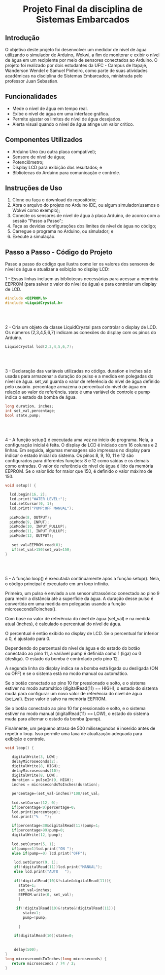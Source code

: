 <h1 align ="center"> Projeto Final da disciplina de Sistemas Embarcados</h1>

## Introdução
O objetivo deste projeto foi desenvolver um medidor de nível de água utilizando o simulador de Arduino, Wokwi, a fim de monitorar e exibir o nível de água em um recipiente por meio de sensores conectados ao Arduino. O projeto foi realizado por dois estudantes da UFC - Campus de Itapajé, Wanderson Wendel e Samuel Pinheiro, como parte de suas atividades acadêmicas na disciplina de Sistemas Embarcados, ministrada pelo professor Juan Sebastian.

## Funcionalidades

- Mede o nível de água em tempo real.
- Exibe o nível de água em uma interface gráfica.
- Permite ajustar os limites de nível de água desejados.
- Alerta visual quando o nível de água atinge um valor crítico.

## Componentes Utilizados

- Arduino Uno (ou outra placa compatível);
- Sensore de nível de água;
- Potenciômetro;
- Display LCD para exibição dos resultados; e
- Bibliotecas do Arduino para comunicação e controle.

## Instruções de Uso

1. Clone ou faça o download do repositório;
2. Abra o arquivo do projeto no Arduino IDE, ou algum simulador(usamos o Wokwi como exemplo);
3. Conecte os sensores de nível de água à placa Arduino, de acorco com a sessão "Passo a Passo";
4. Faça as devidas configurações dos limites de nível de água no código;
5. Carregue o programa no Arduino, ou simulador; e
6. Execute a simulação.

## Passo a Passo - Código do Projeto

Passo a passo do código que ilustra como ler os valores dos sensores de nível de água e atualizar a exibição no display LCD:

1 - Essas linhas incluem as bibliotecas necessárias para acessar a memória EEPROM (para salvar o valor do nível de água) e para controlar um display de LCD.
````C++
#include <EEPROM.h>
#include <LiquidCrystal.h>
````
<br/>
<br/>

2 - Cria um objeto da classe LiquidCrystal para controlar o display de LCD. Os números (2,3,4,5,6,7) indicam as conexões do display com os pinos do Arduino.
````C++
LiquidCrystal lcd(2,3,4,5,6,7);
````
<br/>
<br/>

3 - Declaração das variáveis utilizadas no código. duration e inches são usadas para armazenar a duração do pulso e a medida em polegadas do nível de água. set_val guarda o valor de referência do nível de água definido pelo usuário. percentage armazena o percentual do nível de água em relação ao valor de referência. state é uma variável de controle e pump indica o estado da bomba de água.
````C++
long duration, inches;
int set_val,percentage;
bool state,pump;
````
<br/>
<br/>

4 - A função setup() é executada uma vez no início do programa. Nela, a configuração inicial é feita. O display de LCD é iniciado com 16 colunas e 2 linhas. Em seguida, algumas mensagens são impressas no display para indicar o estado inicial do sistema. Os pinos 8, 9, 10, 11 e 12 são configurados para diferentes funções: 8 e 12 como saídas e os demais como entradas. O valor de referência do nível de água é lido da memória EEPROM. Se o valor lido for maior que 150, é definido o valor máximo de 150.
````C++
void setup() {
  
  lcd.begin(16, 2);
  lcd.print("WATER LEVEL:");
  lcd.setCursor(0, 1); 
  lcd.print("PUMP:OFF MANUAL");
  
  pinMode(8, OUTPUT);
  pinMode(9, INPUT);
  pinMode(10, INPUT_PULLUP);
  pinMode(11, INPUT_PULLUP);
  pinMode(12, OUTPUT);
  
   set_val=EEPROM.read(0);
   if(set_val>150)set_val=150;
}
````
<br/>
<br/>

5 - A função loop() é executada continuamente após a função setup(). Nela, o código principal é executado em um loop infinito.

Primeiro, um pulso é enviado a um sensor ultrassônico conectado ao pino 9 para medir a distância até a superfície da água. A duração desse pulso é convertida em uma medida em polegadas usando a função microsecondsToInches().

Com base no valor de referência do nível de água (set_val) e na medida atual (inches), é calculado o percentual do nível de água.

O percentual é então exibido no display de LCD. Se o percentual for inferior a 0, é ajustado para 0.

Dependendo do percentual do nível de água e do estado do botão conectado ao pino 11, a variável pump é definida como 1 (liga) ou 0 (desliga). O estado da bomba é controlado pelo pino 12.

A segunda linha do display indica se a bomba está ligada ou desligada (ON ou OFF) e se o sistema está no modo manual ou automático.

Se o botão conectado ao pino 10 for pressionado e solto, e o sistema estiver no modo automático (digitalRead(11) == HIGH), o estado do sistema muda para configurar um novo valor de referência do nível de água (set_val). Esse valor é salvo na memória EEPROM.

Se o botão conectado ao pino 10 for pressionado e solto, e o sistema estiver no modo manual (digitalRead(11) == LOW), o estado do sistema muda para alternar o estado da bomba (pump).

Finalmente, um pequeno atraso de 500 milissegundos é inserido antes de repetir o loop. Isso permite uma taxa de atualização adequada para exibição e controle.
````C++
void loop() {
  
   digitalWrite(3, LOW);
   delayMicroseconds(2);
   digitalWrite(8, HIGH);
   delayMicroseconds(10);
   digitalWrite(8, LOW);
   duration = pulseIn(9, HIGH);
   inches = microsecondsToInches(duration);
   
   percentage=(set_val-inches)*100/set_val;
   
   lcd.setCursor(12, 0); 
   if(percentage<0)percentage=0;
   lcd.print(percentage);
   lcd.print("%   ");
    
   if(percentage<30&digitalRead(11))pump=1;
   if(percentage>99)pump=0;
   digitalWrite(12,!pump);
     
   lcd.setCursor(5, 1);
   if(pump==1)lcd.print("ON ");
   else if(pump==0) lcd.print("OFF");
   
    lcd.setCursor(9, 1);
    if(!digitalRead(11))lcd.print("MANUAL");
    else lcd.print("AUTO   ");
    
    if(!digitalRead(10)&!state&digitalRead(11)){
      state=1;
      set_val=inches;
      EEPROM.write(0, set_val);
      }
      
     if(!digitalRead(10)&!state&!digitalRead(11)){
        state=1;
        pump=!pump;
     
      }
      
    if(digitalRead(10))state=0;
      
    
    delay(500);
}
long microsecondsToInches(long microseconds) {
   return microseconds / 74 / 2;
}
````
